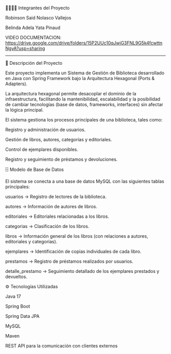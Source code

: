 👨‍💻👩‍💻 Integrantes del Proyecto

Robinson Said Nolasco Vallejos

Belinda Adela Yata Pinaud

VIDEO DOCUMENTACION:
https://drive.google.com/drive/folders/15P2UUc10qJwjG3FNL9G5k4fcwttnNgyA?usp=sharing

--------------------------------------

📝 Descripción del Proyecto

Este proyecto implementa un Sistema de Gestión de Biblioteca desarrollado en Java con Spring Framework bajo la Arquitectura Hexagonal (Ports & Adapters).

La arquitectura hexagonal permite desacoplar el dominio de la infraestructura, facilitando la mantenibilidad, escalabilidad y la posibilidad de cambiar tecnologías (base de datos, frameworks, interfaces) sin afectar la lógica principal.

El sistema gestiona los procesos principales de una biblioteca, tales como:

Registro y administración de usuarios.

Gestión de libros, autores, categorías y editoriales.

Control de ejemplares disponibles.

Registro y seguimiento de préstamos y devoluciones.

🗄️ Modelo de Base de Datos

El sistema se conecta a una base de datos MySQL con las siguientes tablas principales:

usuarios → Registro de lectores de la biblioteca.

autores → Información de autores de libros.

editoriales → Editoriales relacionadas a los libros.

categorias → Clasificación de los libros.

libros → Información general de los libros (con relaciones a autores, editoriales y categorías).

ejemplares → Identificación de copias individuales de cada libro.

prestamos → Registro de préstamos realizados por usuarios.

detalle_prestamo → Seguimiento detallado de los ejemplares prestados y devueltos.

⚙️ Tecnologías Utilizadas

Java 17

Spring Boot

Spring Data JPA

MySQL

Maven

REST API para la comunicación con clientes externos
